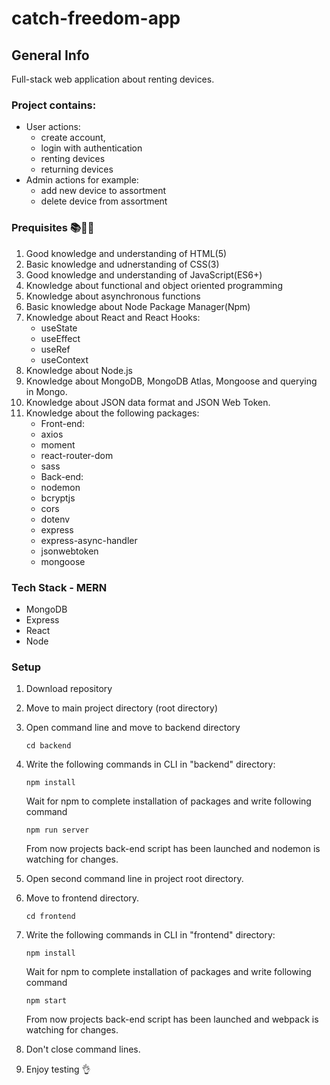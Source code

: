 # catch-freedom-app
## General Info
Full-stack web application about renting devices.

### Project contains:
 * User actions:
   - create account,
   - login with authentication
   - renting devices
   - returning devices 
 * Admin actions for example:
   - add new device to assortment
   - delete device from assortment

### Prequisites 📚📓:scroll:

1. Good knowledge and understanding of HTML(5)
2. Basic knowledge and udnerstanding of CSS(3)
3. Good knowledge and understanding of JavaScript(ES6+)
4. Knowledge about functional and object oriented programming
5. Knowledge about asynchronous functions
6. Basic knowledge about Node Package Manager(Npm)
7. Knowledge about React and React Hooks:
   * useState 
   * useEffect 
   * useRef 
   * useContext
8. Knowledge about Node.js
9. Knowledge about MongoDB, MongoDB Atlas, Mongoose and querying in Mongo.
10. Knowledge about JSON data format and JSON Web Token.
11. Knowledge about the following packages:
    * Front-end:
     - axios
     - moment
     - react-router-dom
     - sass
    * Back-end:
     - nodemon
     - bcryptjs
     - cors
     - dotenv
     - express
     - express-async-handler
     - jsonwebtoken
     - mongoose
          
          
### Tech Stack - MERN
   * MongoDB
   * Express
   * React
   * Node
    
### Setup
1. Download repository
2. Move to main project directory (root directory)
3. Open command line and move to backend directory

   ```
   cd backend
   ```
   
4. Write the following commands in CLI in "backend" directory:

   ```
   npm install
   ```
   
   Wait for npm to complete installation of packages and write following command
   
   ```
   npm run server
   ```
  
   From now projects back-end script has been launched and nodemon is watching for changes.
 
5. Open second command line in project root directory.
6. Move to frontend directory.
 
    ```
    cd frontend
    ```
    
7. Write the following commands in CLI in "frontend" directory:
 
   ```
   npm install
   ```
   
   Wait for npm to complete installation of packages and write following command
   
   ```
   npm start
   ```
   
   From now projects back-end script has been launched and webpack is watching for changes.
 
8. Don't close command lines.
9. Enjoy testing :ok_hand:
